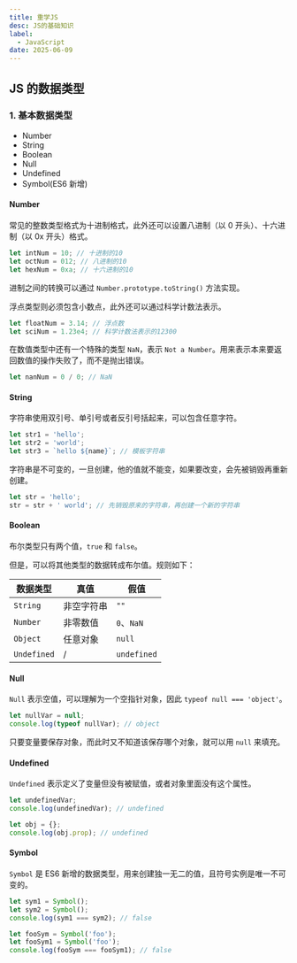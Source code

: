 ```yaml
---
title: 重学JS
desc: JS的基础知识
label:
  - JavaScript
date: 2025-06-09
---
```


## JS 的数据类型

### 1. 基本数据类型

- Number
- String
- Boolean
- Null
- Undefined
- Symbol(ES6 新增)

#### Number

常见的整数类型格式为十进制格式，此外还可以设置八进制（以 0 开头）、十六进制（以 0x 开头）格式。

```javascript
let intNum = 10; // 十进制的10
let octNum = 012; // 八进制的10
let hexNum = 0xa; // 十六进制的10
```

进制之间的转换可以通过 `Number.prototype.toString()` 方法实现。

浮点类型则必须包含小数点，此外还可以通过科学计数法表示。

```javascript
let floatNum = 3.14; // 浮点数
let sciNum = 1.23e4; // 科学计数法表示的12300
```

在数值类型中还有一个特殊的类型 `NaN`，表示 `Not a Number`。用来表示本来要返回数值的操作失败了，而不是抛出错误。

```javascript
let nanNum = 0 / 0; // NaN
```

#### String

字符串使用双引号、单引号或者反引号括起来，可以包含任意字符。

```javascript
let str1 = 'hello';
let str2 = 'world';
let str3 = `hello ${name}`; // 模板字符串
```

字符串是不可变的，一旦创建，他的值就不能变，如果要改变，会先被销毁再重新创建。

```javascript
let str = 'hello';
str = str + ' world'; // 先销毁原来的字符串，再创建一个新的字符串
```

#### Boolean

布尔类型只有两个值，`true` 和 `false`。

但是，可以将其他类型的数据转成布尔值。规则如下：

| 数据类型    | 真值       | 假值        |
| ----------- | ---------- | ----------- |
| `String`    | 非空字符串 | `""`        |
| `Number`    | 非零数值   | `0`、`NaN`  |
| `Object`    | 任意对象   | `null`      |
| `Undefined` | /          | `undefined` |

#### Null

`Null` 表示空值，可以理解为一个空指针对象，因此 `typeof null === 'object'`。

```javascript
let nullVar = null;
console.log(typeof nullVar); // object
```

只要变量要保存对象，而此时又不知道该保存哪个对象，就可以用 `null` 来填充。

#### Undefined

`Undefined` 表示定义了变量但没有被赋值，或者对象里面没有这个属性。

```javascript
let undefinedVar;
console.log(undefinedVar); // undefined

let obj = {};
console.log(obj.prop); // undefined
```

#### Symbol

`Symbol` 是 ES6 新增的数据类型，用来创建独一无二的值，且符号实例是唯一不可变的。

```javascript
let sym1 = Symbol();
let sym2 = Symbol();
console.log(sym1 === sym2); // false

let fooSym = Symbol('foo');
let fooSym1 = Symbol('foo');
console.log(fooSym === fooSym1); // false
```

